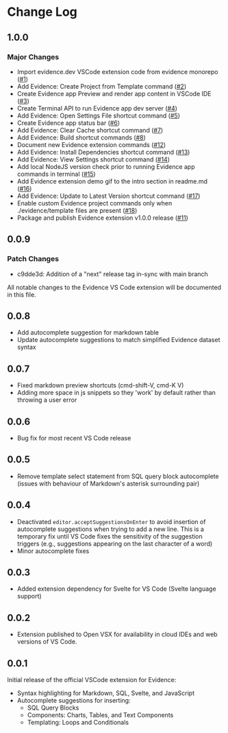 # Change Log


## 1.0.0

### Major Changes

- Import evidence.dev VSCode extension code from evidence monorepo
([#1](https://github.com/evidence-dev/vscode/issues/1))
- Add Evidence: Create Project from Template command
([#2](https://github.com/evidence-dev/vscode/issues/2))
- Create Evidence app Preview and render app content in VSCode IDE
([#3](https://github.com/evidence-dev/vscode/issues/3))
- Create Terminal API to run Evidence app dev server
([#4](https://github.com/evidence-dev/vscode/issues/4))
- Add Evidence: Open Settings File shortcut command
([#5](https://github.com/evidence-dev/vscode/issues/5))
- Create Evidence app status bar
([#6](https://github.com/evidence-dev/vscode/issues/6))
- Add Evidence: Clear Cache shortcut command
([#7](https://github.com/evidence-dev/vscode/issues/7))
- Add Evidence: Build shortcut commands
([#8](https://github.com/evidence-dev/vscode/issues/8))
- Document new Evidence extension commands
([#12](https://github.com/evidence-dev/vscode/issues/12))
- Add Evidence: Install Dependencies shortcut command
([#13](https://github.com/evidence-dev/vscode/issues/13))
- Add Evidence: View Settings shortcut command
([#14](https://github.com/evidence-dev/vscode/issues/14))
- Add local NodeJS version check prior to running Evidence app commands in terminal
([#15](https://github.com/evidence-dev/vscode/issues/15))
- Add Evidence extension demo gif to the intro section in readme.md
([#16](https://github.com/evidence-dev/vscode/issues/16))
- Add Evidence: Update to Latest Version shortcut command
([#17](https://github.com/evidence-dev/vscode/issues/17))
- Enable custom Evidence project commands only when ./evidence/template files are present
([#18](https://github.com/evidence-dev/vscode/issues/18))
- Package and publish Evidence extension v1.0.0 release
([#11](https://github.com/evidence-dev/vscode/issues/11))

## 0.0.9

### Patch Changes

- c9dde3d: Addition of a "next" release tag in-sync with main branch

All notable changes to the Evidence VS Code extension will be documented in this file.

## 0.0.8

- Add autocomplete suggestion for markdown table
- Update autocomplete suggestions to match simplified Evidence dataset syntax

## 0.0.7

- Fixed markdown preview shortcuts (cmd-shift-V, cmd-K V)
- Adding more space in js snippets so they 'work' by default rather than throwing a user error

## 0.0.6

- Bug fix for most recent VS Code release

## 0.0.5

- Remove template select statement from SQL query block autocomplete (issues with behaviour of Markdown's asterisk surrounding pair)

## 0.0.4

- Deactivated `editor.acceptSuggestionsOnEnter` to avoid insertion of autocomplete suggestions when trying to add a new line. This is a temporary fix until VS Code fixes the sensitivity of the suggestion triggers (e.g., suggestions appearing on the last character of a word)
- Minor autocomplete fixes

## 0.0.3

- Added extension dependency for Svelte for VS Code (Svelte language support)

## 0.0.2

- Extension published to Open VSX for availability in cloud IDEs and web versions of VS Code.

## 0.0.1

Initial release of the official VSCode extension for Evidence:

- Syntax highlighting for Markdown, SQL, Svelte, and JavaScript
- Autocomplete suggestions for inserting:
  - SQL Query Blocks
  - Components: Charts, Tables, and Text Components
  - Templating: Loops and Conditionals
